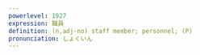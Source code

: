 ```yaml
---
powerlevel: 1927
expression: 職員
definition: (n,adj-no) staff member; personnel; (P)
pronunciation: しょくいん
---
```

